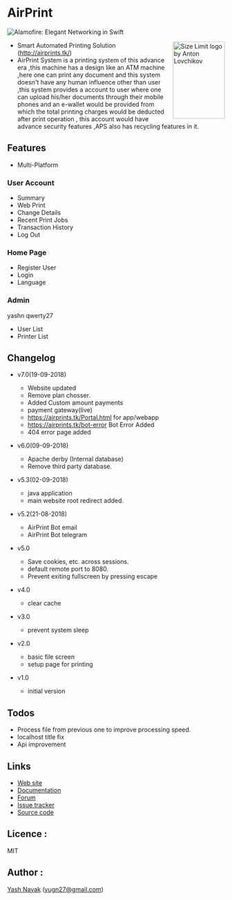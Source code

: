 # AirPrint

![Alamofire: Elegant Networking in Swift](https://raw.githubusercontent.com/yugn27/AirPrint/master/Images/03.png?token=AWDf1bY755ayndnduZ8g8HL2j8CDnTjSks5bqyEuwA%3D%3D)


<img src="https://ai.github.io/size-limit/logo.svg" align="right"
     title="Size Limit logo by Anton Lovchikov" width="120" height="178">
     
- Smart Automated Printing Solution (http://airprints.tk/)
- AirPrint System is a printing system of this advance era ,this machine has a design like an ATM machine ,here one can print any document and this system doesn't have any human influence other than user ,this system provides a account to user where one can upload his/her documents through their mobile phones and an e-wallet would be provided from which the total printing charges would be deducted after print operation , this account would have advance security features ,APS also has recycling features in it.

## Features

- Multi-Platform

### User Account
- Summary
- Web Print
- Change Details
- Recent Print Jobs
- Transaction History
- Log Out


### Home Page
- Register User
- Login
- Language


### Admin
yashn
qwerty27
- User List
- Printer List 



## Changelog

- v7.0(19-09-2018)
  	- Website updated
  	- Remove plan chosser.
	- Added Custom amount payments
	- payment gateway(live)
	- https://airprints.tk/Portal.html for app/webapp
	- https://airprints.tk/bot-error Bot Error Added
	- 404 error page added


- v6.0(09-09-2018)
  	- Apache derby (Internal database)
  	- Remove third party database.

- v5.3(02-09-2018)
 	 - java application
  	 - main website root redirect added.
	 
- v5.2(21-08-2018)
 	 - AirPrint Bot email
  	 - AirPrint Bot telegram
  
  
- v5.0
  	 - Save cookies, etc. across sessions.
 	 - default remote port to 8080.
 	 - Prevent exiting fullscreen by pressing escape
  
- v4.0
  	 - clear cache
  
- v3.0
	- prevent system sleep
  
- v2.0
	- basic file screen
	- setup page for printing
  
- v1.0
	- initial version
	
	
	
## Todos
+ Process file from previous one to improve processing speed.
+ localhost title fix
+ Api improvement

## Links

* [Web site](https://#/)
* [Documentation](https://#)
* [Forum](https://#)
* [Issue tracker](https://#)
* [Source code](https://#)


## Licence : 

MIT

## Author : 

[Yash Nayak](http://yashnayak.tk) (yugn27@gmail.com)
